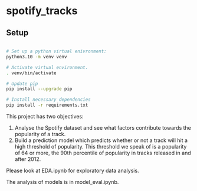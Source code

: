 # spotify_tracks

## Setup

```bash

# Set up a python virtual enivronment:
python3.10 -m venv venv

# Activate virtual environment.
. venv/bin/activate

# Update pip
pip install --upgrade pip

# Install necessary dependencies
pip install -r requirements.txt
```

This project has two objectives:

1. Analyse the Spotify dataset and see what factors contribute towards the popularity of a track.
2. Build a prediction model which predicts whether or not a track will hit a high threshold of popularity. This threshold we speak of is a popularity of 64 or more, the 90th percentile of popularity in tracks released in and after 2012.

Please look at EDA.ipynb for exploratory data analysis.

The analysis of models is in model_eval.ipynb.
